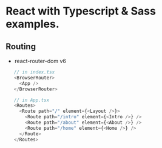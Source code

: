 # React with Typescript & Sass examples.

## Routing
 - react-router-dom v6
 ```js
    // in index.tsx
    <BrowserRouter>  
      <App />
    </BrowserRouter>
 ```
 ```js
    // in App.tsx
    <Routes>
      <Route path="/" element={<Layout />}>
        <Route path="/intro" element={<Intro />} />
        <Route path="/about" element={<About />} />
        <Route path="/home" element={<Home />} />
      </Route>
    </Routes>
 ```